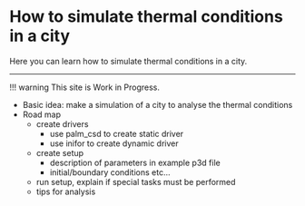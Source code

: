 # How to simulate thermal conditions in a city

Here you can learn how to simulate  thermal conditions in a city.

---

!!! warning
    This site is  Work in Progress.

- Basic idea: make a simulation of a city to analyse the thermal conditions
- Road map
  - create drivers
    - use palm_csd to create static driver
    - use inifor to create dynamic driver
  - create setup
    - description of parameters in example p3d file
    - initial/boundary conditions etc...
  - run setup, explain if special tasks must be performed
  - tips for analysis
